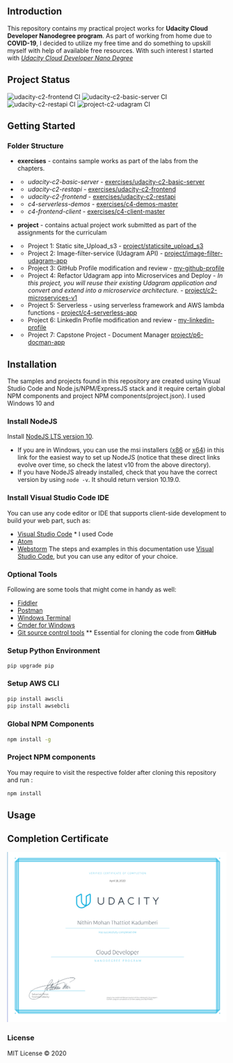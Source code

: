 ## Introduction 
This repository contains my practical project works for **Udacity Cloud Developer Nanodegree program**.  As part of working from home due to **COVID-19**, I decided to utilize my free time and do something to upskill myself with help of available free resources. With such interest I started with _[Udacity Cloud Developer Nano Degree](https://www.udacity.com/course/cloud-developer-nanodegree--nd9990)_

## Project Status
![udacity-c2-frontend CI](https://github.com/nithinmohantk/udacity-aws-developer-project-workspace/workflows/udacity-c2-frontend%20CI/badge.svg)
![udacity-c2-basic-server CI](https://github.com/nithinmohantk/udacity-aws-developer-project-workspace/workflows/udacity-c2-basic-server%20CI/badge.svg)
![udacity-c2-restapi CI](https://github.com/nithinmohantk/udacity-aws-developer-project-workspace/workflows/udacity-c2-restapi%20CI/badge.svg)
![project-c2-udagram CI](https://github.com/nithinmohantk/udacity-aws-developer-project-workspace/workflows/project-c2-udagram%20CI/badge.svg)

## Getting Started

### Folder Structure 

* **exercises** - contains sample works as part of the labs from the chapters.
- - _udacity-c2-basic-server_ - [exercises/udacity-c2-basic-server](exercises/udacity-c2-basic-server)
- - _udacity-c2-restapi_ - [exercises/udacity-c2-frontend](exercises/udacity-c2-frontend)
- - _udacity-c2-frontend_ - [exercises/udacity-c2-restapi](exercises/udacity-c2-restapi)
- - _c4-serverless-demos_ - [exercises/c4-demos-master](exercises/c4-demos-master)
- - _c4-frontend-client_ - [exercises/c4-client-master](exercises/c4-client-master)
* **project**  - contains actual project work submitted as part of the assignments for the curriculam

- - Project 1: Static site_Upload_s3 - [project/staticsite_upload_s3](project/staticsite_upload_s3)
- - Project 2: Image-filter-service (Udagram API) - [project/image-filter-udagram-app](project/image-filter-udagram-app)
- - Project 3: GitHub Profile modification and review - [my-github-profile](https://github.com/nithinmohantk)
- - Project 4: Refactor Udagram app into Microservices and Deploy - _In this project, you will reuse their existing Udagram application and convert and extend into a microservice architecture._ - [project/c2-microservices-v1](project/c2-microservices-v1)
- - Project 5: Serverless - using serverless framework and AWS lambda functions - [project/c4-serverless-app](project/c4-serverless-app)
- - Project 6: LinkedIn Profile modification and review - [my-linkedin-profile](https://linkedin.com/in/nithinmohantk)
- - Project 7: Capstone Project - Document Manager [project/p6-docman-app](project/p6-docman-app)

## Installation 
 The samples and projects found in this repository are created using Visual Studio Code and Node.js/NPM/ExpressJS stack and it require certain global NPM components and project NPM components(project.json). 
  I used Windows 10 and 

### Install NodeJS
Install [NodeJS LTS version 10](https://nodejs.org/dist/latest-v10.x/).

- If you are in Windows, you can use the msi installers ([x86](https://nodejs.org/dist/latest-v10.x/node-v10.19.0-x86.msi) or [x64](https://nodejs.org/dist/latest-v10.x/node-v10.19.0-x64.msi)) in this link for the easiest way to set up NodeJS (notice that these direct links evolve over time, so check the latest v10 from the above directory).
- If you have NodeJS already installed, check that you have the correct version by using `node -v`. It should return version 10.19.0.

### Install Visual Studio Code IDE
You can use any code editor or IDE that supports client-side development to build your web part, such as:
- [Visual Studio Code](https://code.visualstudio.com/)  * I used Code
- [Atom](https://atom.io)
- [Webstorm](https://www.jetbrains.com/webstorm)
The steps and examples in this documentation use [Visual Studio Code](https://code.visualstudio.com/), but you can use any editor of your choice.

### Optional Tools
Following are some tools that might come in handy as well:
- [Fiddler](https://www.telerik.com/fiddler)
- [Postman](https://www.getpostman.com/docs/postman/launching_postman/navigating_postman)
- [Windows Terminal](https://github.com/Microsoft/Terminal)
- [Cmder for Windows](http://cmder.net/)
- [Git source control tools](https://git-scm.com/)  ** Essential for cloning the code from **GitHub**

### Setup Python Environment 

```
pip upgrade pip 
````
### Setup AWS CLI
```bash
pip install awscli 
pip install awsebcli
```

### Global NPM Components 
```bash
npm install -g 
```
### Project NPM components
You may require to visit the respective folder after cloning this repository and run :
```bash
npm install 
```

## Usage 

## Completion Certificate
![Completion Cert](images/certificate.png)

### License 
MIT License © 2020
